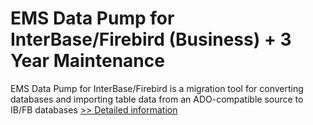 # EMS Data Pump for InterBase/Firebird (Business) + 3 Year Maintenance
EMS Data Pump for InterBase/Firebird is a migration tool for converting databases and importing table data from an ADO-compatible source to IB/FB databases
[>> Detailed information](https://secure.shareit.com/shareit/product.html?productid=300068036&affiliateid=200057808)